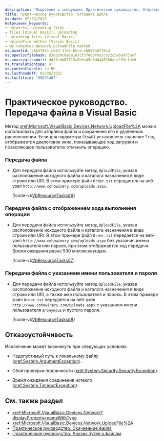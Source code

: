 ```yaml
---
description: 'Подробнее о следующем: Практическое руководство. Отправка файла в Visual Basic'
title: Практическое руководство. Отправка файла
ms.date: 07/20/2015
helpviewer_keywords:
- networks, uploading files
- files [Visual Basic], uploading
- uploading files [Visual Basic]
- UploadFile method [Visual Basic]
- My.Computer.Network.UploadFile method
ms.assetid: a8b37924-c523-4fd3-b5ca-cb0074df29cd
ms.openlocfilehash: d38820cda6a143cf3f06bf6a2ca72cba5a9f3aef
ms.sourcegitcommit: ddf7edb67715a5b9a45e3dd44536dabc153c1de0
ms.translationtype: HT
ms.contentlocale: ru-RU
ms.lasthandoff: 02/06/2021
ms.locfileid: "99675407"
---
```

# <a name="how-to-upload-a-file-in-visual-basic"></a>Практическое руководство. Передача файла в Visual Basic

Метод <xref:Microsoft.VisualBasic.Devices.Network.UploadFile%2A> можно использовать для отправки файла и сохранения его в удаленном расположении. Если для параметра `ShowUI` установлено значение `True`, отображается диалоговое окно, показывающее ход загрузки и позволяющее пользователю отменить операцию.  
  
### <a name="to-upload-a-file"></a>Передача файла  
  
- Для передачи файла используйте метод `UploadFile`, указав расположение исходного файла и каталога назначения в виде строки или URI. В этом примере файл `Order.txt` передается на веб-узел `http://www.cohowinery.com/uploads.aspx`.  
  
     [!code-vb[VbResourceTasks#6](~/samples/snippets/visualbasic/VS_Snippets_VBCSharp/VbResourceTasks/VB/Class1.vb#6)]  
  
### <a name="to-upload-a-file-and-show-the-progress-of-the-operation"></a>Передача файла с отображением хода выполнения операции  
  
- Для передачи файла используйте метод `UploadFile`, указав расположение исходного файла и каталога назначения в виде строки или URI. В этом примере файл `Order.txt` передается на веб-узел `http://www.cohowinery.com/uploads.aspx` без указания имени пользователя или пароля, при этом отображается ход передачи. Время ожидания равно 500 миллисекундам.  
  
     [!code-vb[VbResourceTasks#7](~/samples/snippets/visualbasic/VS_Snippets_VBCSharp/VbResourceTasks/VB/Class1.vb#7)]  
  
### <a name="to-upload-a-file-supplying-a-user-name-and-password"></a>Передача файла с указанием имени пользователя и пароля  
  
- Для передачи файла используйте метод `UploadFile`, указав расположение исходного файла и каталога назначения в виде строки или URI, а также имя пользователя и пароль. В этом примере файл `Order.txt` передается на веб-узел `http://www.cohowinery.com/uploads.aspx` с указанием имени пользователя `anonymous` и пустого пароля.  
  
     [!code-vb[VbResourceTasks#8](~/samples/snippets/visualbasic/VS_Snippets_VBCSharp/VbResourceTasks/VB/Class1.vb#8)]  
  
## <a name="robust-programming"></a>Отказоустойчивость  

 Исключение может возникнуть при следующих условиях:  
  
- Недопустимый путь к локальному файлу (<xref:System.ArgumentException>).  
  
- Сбой проверки подлинности (<xref:System.Security.SecurityException>).  
  
- Время ожидания соединения истекло (<xref:System.TimeoutException>).  
  
## <a name="see-also"></a>См. также раздел

- <xref:Microsoft.VisualBasic.Devices.Network?displayProperty=nameWithType>
- <xref:Microsoft.VisualBasic.Devices.Network.UploadFile%2A>
- [Практическое руководство. Скачивание файла](how-to-download-a-file.md)
- [Практическое руководство. Анализ путей к файлам](../drives-directories-files/how-to-parse-file-paths.md)
